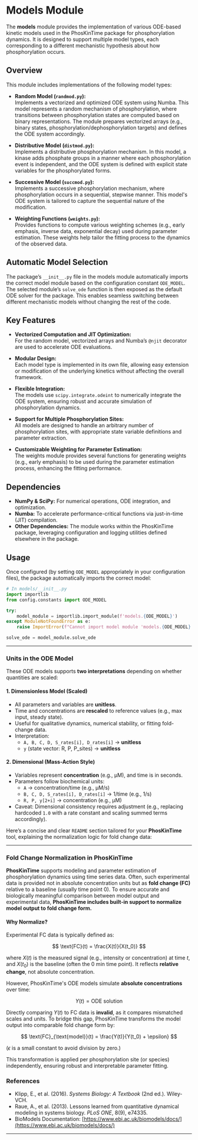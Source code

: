 # Models Module

The **models** module provides the implementation of various ODE-based kinetic models used in the PhosKinTime package for phosphorylation dynamics. It is designed to support multiple model types, each corresponding to a different mechanistic hypothesis about how phosphorylation occurs.

## Overview

This module includes implementations of the following model types:

- **Random Model (`randmod.py`):**  
  Implements a vectorized and optimized ODE system using Numba. This model represents a random mechanism of phosphorylation, where transitions between phosphorylation states are computed based on binary representations. The module prepares vectorized arrays (e.g., binary states, phosphorylation/dephosphorylation targets) and defines the ODE system accordingly.

- **Distributive Model (`distmod.py`):**  
  Implements a distributive phosphorylation mechanism. In this model, a kinase adds phosphate groups in a manner where each phosphorylation event is independent, and the ODE system is defined with explicit state variables for the phosphorylated forms.

- **Successive Model (`succmod.py`):**  
  Implements a successive phosphorylation mechanism, where phosphorylation occurs in a sequential, stepwise manner. This model's ODE system is tailored to capture the sequential nature of the modification.

- **Weighting Functions (`weights.py`):**  
  Provides functions to compute various weighting schemes (e.g., early emphasis, inverse data, exponential decay) used during parameter estimation. These weights help tailor the fitting process to the dynamics of the observed data.

## Automatic Model Selection

The package’s `__init__.py` file in the models module automatically imports the correct model module based on the configuration constant `ODE_MODEL`. The selected module’s `solve_ode` function is then exposed as the default ODE solver for the package. This enables seamless switching between different mechanistic models without changing the rest of the code.

## Key Features

- **Vectorized Computation and JIT Optimization:**  
  For the random model, vectorized arrays and Numba’s `@njit` decorator are used to accelerate ODE evaluations.

- **Modular Design:**  
  Each model type is implemented in its own file, allowing easy extension or modification of the underlying kinetics without affecting the overall framework.

- **Flexible Integration:**  
  The models use `scipy.integrate.odeint` to numerically integrate the ODE system, ensuring robust and accurate simulation of phosphorylation dynamics.

- **Support for Multiple Phosphorylation Sites:**  
  All models are designed to handle an arbitrary number of phosphorylation sites, with appropriate state variable definitions and parameter extraction.

- **Customizable Weighting for Parameter Estimation:**  
  The weights module provides several functions for generating weights (e.g., early emphasis) to be used during the parameter estimation process, enhancing the fitting performance.

## Dependencies

- **NumPy & SciPy:** For numerical operations, ODE integration, and optimization.
- **Numba:** To accelerate performance-critical functions via just-in-time (JIT) compilation.
- **Other Dependencies:** The module works within the PhosKinTime package, leveraging configuration and logging utilities defined elsewhere in the package.

## Usage

Once configured (by setting `ODE_MODEL` appropriately in your configuration files), the package automatically imports the correct model:
  
```python
# In models/__init__.py
import importlib
from config.constants import ODE_MODEL

try:
    model_module = importlib.import_module(f'models.{ODE_MODEL}')
except ModuleNotFoundError as e:
    raise ImportError(f"Cannot import model module 'models.{ODE_MODEL}'") from e

solve_ode = model_module.solve_ode
```
---

### Units in the ODE Model

These ODE models supports **two interpretations** depending on whether quantities are scaled:

#### 1. **Dimensionless Model (Scaled)**
- All parameters and variables are **unitless**.
- Time and concentrations are **rescaled** to reference values (e.g., max input, steady state).
- Useful for qualitative dynamics, numerical stability, or fitting fold-change data.
- Interpretation:  
  - `A, B, C, D, S_rates[i], D_rates[i]` → **unitless**  
  - `y` (state vector: R, P, P_sites) → **unitless**

#### 2. **Dimensional (Mass-Action Style)**
- Variables represent **concentration** (e.g., μM), and time is in seconds.
- Parameters follow biochemical units:
  - `A` → concentration/time (e.g., μM/s)  
  - `B, C, D, S_rates[i], D_rates[i]` → 1/time (e.g., 1/s)  
  - `R, P, y[2+i]` → concentration (e.g., μM)
- Caveat: Dimensional consistency requires adjustment (e.g., replacing hardcoded `1.0` with a rate constant and scaling summed terms accordingly).

Here’s a concise and clear `README` section tailored for your **PhosKinTime** tool, explaining the normalization logic for fold change data:

---

### Fold Change Normalization in PhosKinTime

**PhosKinTime** supports modeling and parameter estimation of phosphorylation dynamics using time series data. Often, such experimental data is provided not in absolute concentration units but as **fold change (FC)** relative to a baseline (usually time point 0). To ensure accurate and biologically meaningful comparison between model output and experimental data, **PhosKinTime includes built-in support to normalize model output to fold change form.**

#### Why Normalize?

Experimental FC data is typically defined as:

$$
\text{FC}(t) = \frac{X(t)}{X(t_0)}
$$

where $X(t)$ is the measured signal (e.g., intensity or concentration) at time $t$, and $X(t_0)$ is the baseline (often the 0 min time point). It reflects **relative change**, not absolute concentration.

However, PhosKinTime's ODE models simulate **absolute concentrations** over time:

$$
Y(t) = \text{ODE solution}
$$

Directly comparing $Y(t)$ to FC data is **invalid**, as it compares mismatched scales and units. To bridge this gap, PhosKinTime transforms the model output into comparable fold change form by:

$$
\text{FC}_{\text{model}}(t) = \frac{Y(t)}{Y(t_0) + \epsilon}
$$

($\epsilon$ is a small constant to avoid division by zero.)

This transformation is applied per phosphorylation site (or species) independently, ensuring robust and interpretable parameter fitting.

### References

- Klipp, E., et al. (2016). *Systems Biology: A Textbook* (2nd ed.). Wiley-VCH.  
- Raue, A., et al. (2013). Lessons learned from quantitative dynamical modeling in systems biology. *PLoS ONE*, 8(9), e74335.  
- BioModels Documentation: [https://www.ebi.ac.uk/biomodels/docs/](https://www.ebi.ac.uk/biomodels/docs/)

---